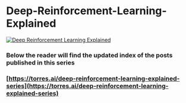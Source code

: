 # Deep-Reinforcement-Learning-Explained

<a href="https://torres.ai/deep-reinforcement-learning-explained-series"><img src="https://github.com/jorditorresBCN/Deep-Reinforcement-Learning-Explained/blob/master/DeepLearningExplained-logo.png" alt="Deep Reinforcement Learning Explained"></a>



### Below the reader will find the updated index of the posts published in this series 
### [https://torres.ai/deep-reinforcement-learning-explained-series](https://torres.ai/deep-reinforcement-learning-explained-series) 

